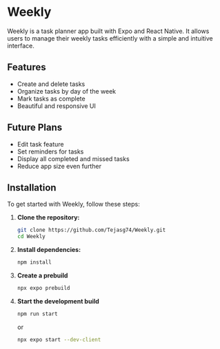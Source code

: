 # Weekly

Weekly is a task planner app built with Expo and React Native. It allows users to manage their weekly tasks efficiently with a simple and intuitive interface.

## Features

- Create and delete tasks
- Organize tasks by day of the week
- Mark tasks as complete
- Beautiful and responsive UI

## Future Plans
- Edit task feature
- Set reminders for tasks
- Display all completed and missed tasks
- Reduce app size even further

## Installation

To get started with Weekly, follow these steps:

1. **Clone the repository:**
   ```bash
   git clone https://github.com/Tejasg74/Weekly.git
   cd Weekly
   ```
2. **Install dependencies:**
    ```bash
   npm install
   ```
3. **Create a prebuild**
   ```bash
   npx expo prebuild
   ```
4. **Start the development build**
   ```bash
   npm run start
   ```
   or
   ```bash
   npx expo start --dev-client
   ```
